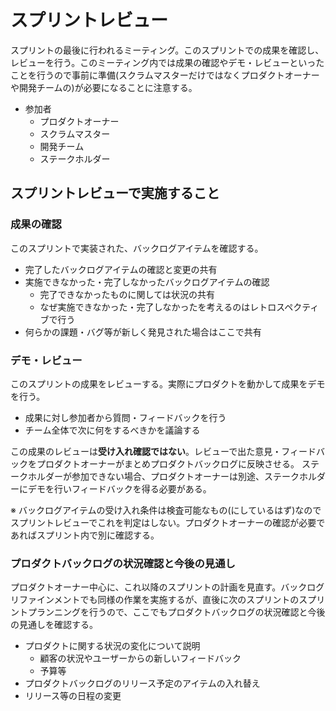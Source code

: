 # スプリントレビュー

スプリントの最後に行われるミーティング。このスプリントでの成果を確認し、レビューを行う。このミーティング内では成果の確認やデモ・レビューといったことを行うので事前に準備(スクラムマスターだけではなくプロダクトオーナーや開発チームの)が必要になることに注意する。


- 参加者
  - プロダクトオーナー
  - スクラムマスター
  - 開発チーム
  - ステークホルダー

## スプリントレビューで実施すること
### 成果の確認

このスプリントで実装された、バックログアイテムを確認する。

- 完了したバックログアイテムの確認と変更の共有
- 実施できなかった・完了しなかったバックログアイテムの確認
    - 完了できなかったものに関しては状況の共有
    - なぜ実施できなかった・完了しなかったを考えるのはレトロスペクティブで行う
- 何らかの課題・バグ等が新しく発見された場合はここで共有

### デモ・レビュー

このスプリントの成果をレビューする。実際にプロダクトを動かして成果をデモを行う。

- 成果に対し参加者から質問・フィードバックを行う
- チーム全体で次に何をするべきかを議論する

この成果のレビューは**受け入れ確認ではない**。レビューで出た意見・フィードバックをプロダクトオーナーがまとめプロダクトバックログに反映させる。
ステークホルダーが参加できない場合、プロダクトオーナーは別途、ステークホルダーにデモを行いフィードバックを得る必要がある。


※ バックログアイテムの受け入れ条件は検査可能なもの(にしているはず)なのでスプリントレビューでこれを判定はしない。プロダクトオーナーの確認が必要であればスプリント内で別に確認する。

### プロダクトバックログの状況確認と今後の見通し

プロダクトオーナー中心に、これ以降のスプリントの計画を見直す。バックログリファインメントでも同様の作業を実施するが、直後に次のスプリントのスプリントプランニングを行うので、ここでもプロダクトバックログの状況確認と今後の見通しを確認する。

- プロダクトに関する状況の変化について説明
    - 顧客の状況やユーザーからの新しいフィードバック
    - 予算等
- プロダクトバックログのリリース予定のアイテムの入れ替え
- リリース等の日程の変更






